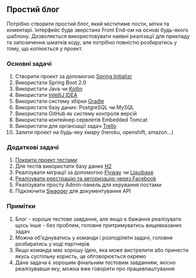 ## Простий блог

Потрібно створити простий блог, який міститиме пости, мітки та коментарі. Інтерфейс буде зверстано Front End-ом на основі будь-якого шаблону. Дозволяється використовувати наявні реалізації для прикладу та запозичення шматків коду, але потрібно повністю розбиратись у тому, що копіюється у проект.

### Основні задачі
1) Створити проект за допомогою [Spring Initializr](https://start.spring.io/)
2) Використати Spring Boot 2.0
3) Використати Java чи [Kotlin](https://kotlinlang.org/)
4) Використати [IntelliJ IDEA](https://www.jetbrains.com/idea/)
5) Використати систему збірки [Gradle](https://gradle.org/)
6) Використати базу даних: PostgreSQL чи MySQL
7) Використати GitHub як систему контроля версій
8) Використати контейнер сервлетів Embedded Tomcat
9) Використати для організації задач [Trello](https://trello.com/)
10) Залити проект на будь-яку хмару (heroku, openshift, amazon...)

### Додаткові задачі
1) [Покрити проект тестами](https://docs.spring.io/spring/docs/current/spring-framework-reference/testing.html)
2) Для тестів використати базу даних [H2](http://www.h2database.com/html/main.html)
3) Реалізувати міграції за допомогою [Flyway](https://flywaydb.org/) чи [Liquibase](http://www.liquibase.org/)
4) [Реалізувати реєстрацію та авторизацію через Facebook](https://docs.spring.io/spring-social-facebook/docs/2.0.3.RELEASE/reference/htmlsingle/)
5) Реалізувати просту Admin-панель для керування постами
6) Підключити [Swagger](https://swagger.io/) для документування API

### Примітки
1) Блог - хороше тестове завдання, але якщо є бажання реалізувати щось інше - без проблем, головне притримуватись вищевказаних задач
2) Можна об'єднуватись у команди і розподіляти задачі, головне розбиратись у коді партнерів
3) Якщо команда має хорошу їдею, яка може вистрелити або принести якусь суспільну користь, це обговорюється окремо
4) Дана задача є хорошим фінальним тестовим завданням, якісно реалізувавши яку, можна вже говорити про працевлаштування
